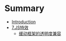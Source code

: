 # Summary

* [Introduction](README.md)
* [7.JS特效](7jste-xiao.md)
  * [缓动框架的透明度兼容](7jste-xiao/tou-ming-du-de-jian-rong.md)

